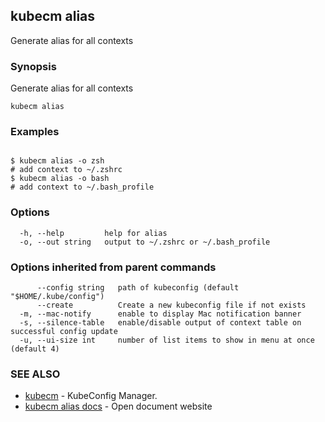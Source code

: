 ## kubecm alias

Generate alias for all contexts

### Synopsis

Generate alias for all contexts

```
kubecm alias
```

### Examples

```

$ kubecm alias -o zsh
# add context to ~/.zshrc
$ kubecm alias -o bash
# add context to ~/.bash_profile

```

### Options

```
  -h, --help         help for alias
  -o, --out string   output to ~/.zshrc or ~/.bash_profile
```

### Options inherited from parent commands

```
      --config string   path of kubeconfig (default "$HOME/.kube/config")
      --create          Create a new kubeconfig file if not exists
  -m, --mac-notify      enable to display Mac notification banner
  -s, --silence-table   enable/disable output of context table on successful config update
  -u, --ui-size int     number of list items to show in menu at once (default 4)
```

### SEE ALSO

* [kubecm](kubecm.md)	 - KubeConfig Manager.
* [kubecm alias docs](kubecm_alias_docs.md)	 - Open document website

